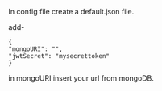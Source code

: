 In config file create a default.json file.

add-

```
{
"mongoURI": "",
"jwtSecret": "mysecrettoken"
}
```

in mongoURI insert your url from mongoDB.

